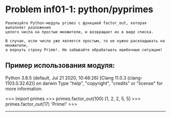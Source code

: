 **Problem inf01-1: python/pyprimes**
====================================

    Реализуйте Python-модуль primes с функцией factor_out, которая выполняет разложение 
    целого числа на простые множители, и возвращает их в виде списка.

    В случае, если число уже является простым, то не нужно раскладывать на множители, 
    а вернуть строку Prime!. Не забывайте обрабатыать ошибочные ситуации!


Пример использования модуля:
------------------------------------

Python 3.8.5 (default, Jul 21 2020, 10:48:26)
[Clang 11.0.3 (clang-1103.0.32.62)] on darwin
Type "help", "copyright", "credits" or "license" for more information.

\>\>\> import primes
\>\>\> primes.factor_out(100)
[1, 2, 2, 5, 5]
\>\>\> primes.factor_out(17)
'Prime!'
\>\>\>

***
